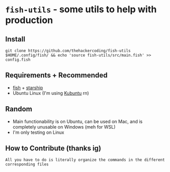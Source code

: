 # `fish-utils` - some utils to help with production 

## Install
```
git clone https://github.com/thehackercoding/fish-utils $HOME/.config/fish/ && echo 'source fish-utils/src/main.fish' >> config.fish
```

## Requirements + Recommended
* [fish](https://fishshell.com/) + [starship](https://starship.rs/)
* Ubuntu Linux (I'm using [Kubuntu](https://kubuntu.org/) rn)

## Random
* Main functionability is on Ubuntu, can be used on Mac, and is completely unusable on Windows (meh for WSL)
* I'm only testing on Linux

## How to Contribute (thanks ig)
`All you have to do is literally organize the commands in the different corresponding files`
